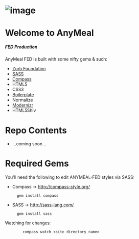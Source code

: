 ![image](https://github.com/lindseybradford/anymeal-production/blob/master/images/logo-bw.png)
=====================


Welcome to AnyMeal
=====================
##### FED Production 
AnyMeal FED is built with some nifty gems & such:



- [Zurb Foundation](http://foundation.zurb.com/) 
- [SASS](http://sass-lang.com/)
- [Compass](http://compass-style.org/)
- HTML5
- CSS3
- [Boilerplate](http://html5boilerplate.com/)
- Normalize
- [Modernizr](http://modernizr.com/)
- HTML5Shiv



Repo Contents
=====================
* …coming soon…


Required Gems
=====================
You'll need the following to edit ANYMEAL-FED styles via SASS:

- Compass → http://compass-style.org/
		
		gem install compass
		
- SASS → http://sass-lang.com/

		gem install sass


Watching for changes: 
			
			compass watch <site directory name>

